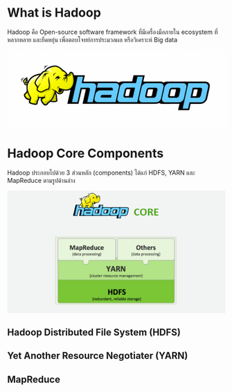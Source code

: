 # What is Hadoop
Hadoop คือ Open-source software framework ที่มีเครื่องมือภายใน ecosystem ที่หลากหลาย และยืดหยุ่น เพื่อตอบโจทย์การประมวลผล หรือวิเคราะห์ Big data

![750](../_assets/data_engineer/hadoop/hadoop_logo.png)

# Hadoop Core Components
Hadoop ประกอบไปด้วย 3 ส่วนหลัก (components) ได้แก่ HDFS, YARN และ MapReduce ตามรูปด้านล่าง

![600](../_assets/data_engineer/hadoop/hadoop_core.png)

## Hadoop Distributed File System (HDFS)
## Yet Another Resource Negotiater (YARN)
## MapReduce
